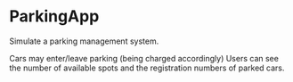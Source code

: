 # ParkingApp

Simulate a parking management system.

Cars may enter/leave parking (being charged accordingly)
Users can see the number of available spots and the registration numbers of parked cars.
